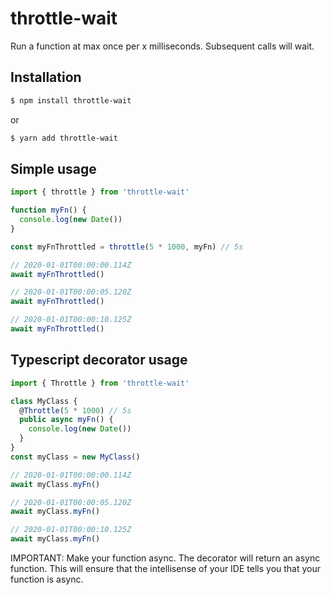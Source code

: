 # throttle-wait

Run a function at max once per x milliseconds. Subsequent calls will wait.

## Installation

```bash
$ npm install throttle-wait
```

or

```bash
$ yarn add throttle-wait
```

## Simple usage

```typescript
import { throttle } from 'throttle-wait'

function myFn() {
  console.log(new Date())
}

const myFnThrottled = throttle(5 * 1000, myFn) // 5s

// 2020-01-01T00:00:00.114Z
await myFnThrottled()

// 2020-01-01T00:00:05.120Z
await myFnThrottled()

// 2020-01-01T00:00:10.125Z
await myFnThrottled()
```

## Typescript decorator usage

```typescript
import { Throttle } from 'throttle-wait'

class MyClass {
  @Throttle(5 * 1000) // 5s
  public async myFn() {
    console.log(new Date())
  }
}
const myClass = new MyClass()

// 2020-01-01T00:00:00.114Z
await myClass.myFn()

// 2020-01-01T00:00:05.120Z
await myClass.myFn()

// 2020-01-01T00:00:10.125Z
await myClass.myFn()
```

IMPORTANT: Make your function async. The decorator will return an async function. This will ensure that the intellisense of your IDE tells you that your function is async.
